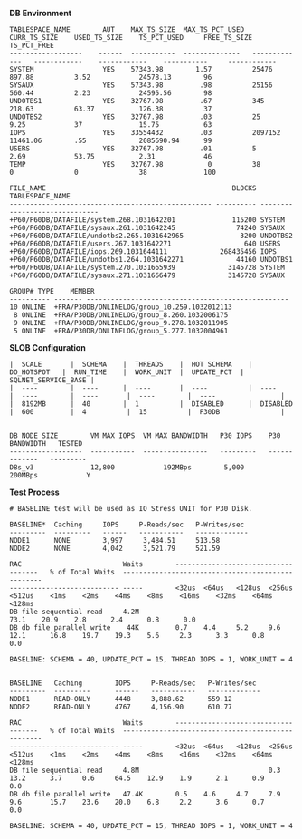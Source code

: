 **DB Environment**

    TABLESPACE_NAME 	   AUT    MAX_TS_SIZE  MAX_TS_PCT_USED  CURR_TS_SIZE    USED_TS_SIZE    TS_PCT_USED     FREE_TS_SIZE    TS_PCT_FREE
    ------------------    ------  -----------  --------------   -------------   ------------    ------------    -----------     ------------ 
    SYSTEM			       YES    57343.98		  1.57	        25476	        897.88	        3.52	        24578.13	    96
    SYSAUX			       YES    57343.98		   .98	        25156	        560.44	        2.23	        24595.56	    98
    UNDOTBS1		       YES    32767.98		   .67		    345	            218.63          63.37	        126.38	        37
    UNDOTBS2		       YES    32767.98		   .03		    25	            9.25	        37	            15.75	        63
    IOPS			       YES    33554432		   .03	        2097152	        11461.06	    .55             2085690.94	    99
    USERS			       YES    32767.98		   .01		    5	            2.69            53.75	        2.31	        46
    TEMP			       YES    32767.98		     0		    38	            0	            0	            38	            100

    FILE_NAME                                              BLOCKS TABLESPACE_NAME
    -------------------------------------------------- ---------- ------------------------------
    +P60/P60DB/DATAFILE/system.268.1031642201              115200 SYSTEM
    +P60/P60DB/DATAFILE/sysaux.261.1031642245               74240 SYSAUX
    +P60/P60DB/DATAFILE/undotbs2.265.1031642965              3200 UNDOTBS2
    +P60/P60DB/DATAFILE/users.267.1031642271                  640 USERS
    +P60/P60DB/DATAFILE/iops.269.1031644111             268435456 IOPS
    +P60/P60DB/DATAFILE/undotbs1.264.1031642271             44160 UNDOTBS1
    +P60/P60DB/DATAFILE/system.270.1031665939             3145728 SYSTEM
    +P60/P60DB/DATAFILE/sysaux.271.1031666479             3145728 SYSAUX

    GROUP# TYPE    MEMBER
    ---------- ------- --------------------------------------------------
	10 ONLINE  +FRA/P30DB/ONLINELOG/group_10.259.1032012113
	 8 ONLINE  +FRA/P30DB/ONLINELOG/group_8.260.1032006175
	 9 ONLINE  +FRA/P30DB/ONLINELOG/group_9.278.1032011905
	 5 ONLINE  +FRA/P30DB/ONLINELOG/group_5.277.1032004961

 **SLOB Configuration**

    |  SCALE       |  SCHEMA    |  THREADS    |  HOT SCHEMA    |  DO_HOTSPOT   |  RUN_TIME    |  WORK_UNIT  |  UPDATE_PCT  |  SQLNET_SERVICE_BASE | 
    |  ----        |  ----      |  ----       |  ----          |  ----         |  ----        |  ----       |  ----        |  ----                |
    |  8192MB      |  40        |  1          |  DISABLED      |  DISABLED     |  600         |  4          |  15          |  P30DB               |


    DB NODE SIZE        VM MAX IOPS  VM MAX BANDWIDTH   P30 IOPS    P30 BANDWIDTH   TESTED
    ------------------  -----------  ----------------   ---------   -------------   ---------
    D8s_v3              12,800            192MBps        5,000      200MBps            Y       

**Test Process**

    # BASELINE test will be used as IO Stress UNIT for P30 Disk. 

    BASELINE*  Caching     IOPS     P-Reads/sec   P-Writes/sec     
    ---------  ---------   ------   -----------   -------------                   
    NODE1      NONE        3,997     3,484.51	  513.58	                     	                   
    NODE2      NONE        4,042     3,521.79	  521.59                                            	
    
    RAC                         Waits        ------------------------------------   % of Total Waits  --------------------------------------------------
    --------------------------- -----        <32us	<64us	<128us	<256us  <512us    <1ms    <2ms    <4ms    <8ms    <16ms    <32ms    <64ms    <128ms	
    DB file sequential read     4.2M                                                                  73.1	  20.9	  2.8      2.4      0.8      0.0
    DB db file parallel write    44K         0.7	4.4	    5.2	    9.6	    12.1	  16.8	  19.7	  19.3	  5.6	  2.3	   3.3	    0.8	     0.0

    BASELINE: SCHEMA = 40, UPDATE_PCT = 15, THREAD IOPS = 1, WORK_UNIT = 4


    BASELINE   Caching        IOPS     P-Reads/sec   P-Writes/sec     
    ---------  ---------      ------   -----------   -------------                   
    NODE1      READ-ONLY      4448     3,888.62	     559.12	                     	                   
    NODE2      READ-ONLY      4767     4,156.90	     610.77                                            	
    
    RAC                         Waits        ------------------------------------   % of Total Waits  --------------------------------------------------
    --------------------------- -----        <32us	<64us	<128us	<256us  <512us    <1ms    <2ms    <4ms    <8ms    <16ms    <32ms    <64ms    <128ms	
    DB file sequential read     4.8M                                0.3	    13.2	  3.7	  0.6	  64.5	  12.9	  1.9	   2.1	    0.9	     0.0
    DB db file parallel write   47.4K        0.5	4.6	    4.7	    7.9	    9.6	      15.7	  23.6	  20.0	  6.8	  2.2	   3.6	    0.7	     0.0

    BASELINE: SCHEMA = 40, UPDATE_PCT = 15, THREAD IOPS = 1, WORK_UNIT = 4



